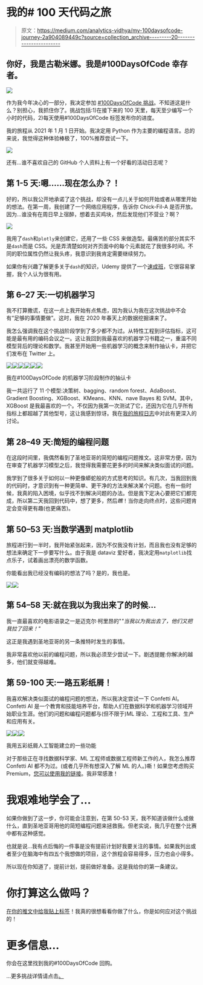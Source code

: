# 我的# 100 天代码之旅

> 原文：<https://medium.com/analytics-vidhya/my-100daysofcode-journey-2a904089449c?source=collection_archive---------20----------------------->

## 你好，我是古勒米娜。我是#100DaysOfCode 幸存者。

![](img/9ea0bcfda2119a16cfdbd41f7d13bbf3.png)

作为我今年决心的一部分，我决定参加 [#100DaysOfCode 挑战](https://www.100daysofcode.com/)。不知道这是什么？别担心，我抓住你了。挑战包括:1)在接下来的 100 天里，每天至少编写一个小时的代码，2)每天使用#100DaysOfCode 标签发布你的进度。

我的旅程从 2021 年 1 月 1 日开始。我决定用 Python 作为主要的编程语言。总的来说，我觉得这种体验棒极了，100%推荐尝试一下。

![](img/f06550ad3b151bb9bc7337d6e6e4f9ac.png)

还有…谁不喜欢自己的 GitHub 个人资料上有一个好看的活动日志呢？

## 第 1-5 天:嗯……现在怎么办？！

好的，所以我公开地承诺了这个挑战，却没有一点儿关于如何开始或者从哪里开始的想法。在第一周，我创建了一个网络应用程序，告诉你 Chick-Fil-A 是否开放。因为…谁没有在周日早上宿醉，想着去买鸡块，然后发现他们不营业？啊？

![](img/c76ec3b013124a3d7da6d7f7899c887e.png)

我用了`dash`和`plotly`来创建它，还用了一些 CSS 来做造型。最痛苦的部分其实不是`dash`而是 CSS。光是弄清楚如何对齐页面中的每个元素就花了我很多时间。不同的职位属性仍然让我头疼，我意识到我肯定需要继续努力。

如果你有兴趣了解更多关于`dash`的知识，Udemy 提供了一个[速成班](https://www.udemy.com/course/interactive-python-dashboards-with-plotly-and-dash/)，它很容易掌握，我个人认为很有用。

## 第 6–27 天:一切机器学习

我不打算撒谎，在这一点上我开始有点焦虑，因为我认为我在这次挑战中不会有“足够的事情要做”。这时，我在 2020 年春天上的数据挖掘课来了。

我怎么强调我在这个挑战阶段学到了多少都不为过。从特性工程到评估指标，这可能是最有用的编码会议之一。这让我回到我最喜欢的机器学习书籍之一，重温不同模型背后的理论和数学。我甚至开始用一些机器学习的概念来制作抽认卡，并把它们发布在 Twitter 上。

![](img/89e772641ed88617146eb29856515b14.png)![](img/435edeea46c9151fda437b4c5023b5f1.png)![](img/86e3e285afadf374211a4c3bbafb5eab.png)![](img/0d1f490eef7959f8f0a8c2ea77abd534.png)![](img/6f4c351b7743577fd88bbf6da3ff17d9.png)![](img/d0ecb2151a81c5e34fb0179971a6f3e9.png)

我在#100DaysOfCode 的机器学习阶段制作的抽认卡

我一共运行了 11 个模型:决策树、bagging、random forest、AdaBoost、Gradient Boosting、XGBoost、KMeans、KNN、nave Bayes 和 SVM。其中，XGBoost 是我最喜欢的一个。不仅因为我第一次测试了它，还因为它在几乎所有指标上都超越了其他型号，这让我感到惊讶。我在[我的旅程日志](https://github.com/glosophy/100-days-of-code/blob/main/log.md)中对此有更深入的讨论。

## 第 28–49 天:简短的编程问题

在这段时间里，我偶然看到了圣地亚哥的简短的编程问题推文。这非常方便，因为在审查了机器学习模型之后，我觉得我需要花更多的时间来解决类似面试的问题。

我学到了很多关于如何以一种更像蟒蛇般的方式思考的知识。有几次，当我回到我的代码时，才意识到有一种更简单、更干净的方法来解决某个问题。也有一些时候，我真的陷入困境，似乎找不到解决问题的办法。但是我下定决心要把它们都完成，所以第二天我回到代码中，想了更多，然后*瞧*！当你走向终点时，这些问题肯定会变得更有趣(也更痛苦)。

## 第 50–53 天:当数学遇到 matplotlib

旅程进行到一半时，我开始紧张起来，因为不仅我没有计划，而且我也没有足够的想法来确定下一步要写什么。由于我是 dataviz 爱好者，我决定用`matplotlib`找点乐子，试着画出漂亮的数学函数。

你能看出我已经没有编码的想法了吗？是的，我也是。

![](img/d7774ae81ccf69bcb6de0e81aa9b5a43.png)![](img/b4cd78134bee883cdb35550e8455e1dc.png)

## 第 54–58 天:就在我以为我出来了的时候…

我一直最喜欢的电影语录之一是迈克尔·柯里昂的"*"当我以为我出去了，他们又把我拉了回来！"*

这正是我遇到圣地亚哥的另一条推特时发生的事情。

我非常喜欢他以前的编程问题，所以我必须至少尝试一下。剧透提醒:你解决的越多，他们就变得越难。

## 第 59-100 天:一路五彩纸屑！

我喜欢解决类似面试的编程问题的想法，所以我决定尝试一下 Confetti AI。Confetti AI 是一个教育和技能培养平台，帮助人们在数据科学和机器学习领域开始职业生涯。他们的问题和编程问题都与(但不限于)ML 理论、工程和工具、生产和应用有关。

![](img/54e82ebbd527530a4408174eddfe07e8.png)![](img/7cc7da383872cf52836b0511ba595db8.png)![](img/53ce003715889f9e044b4b4329e2782e.png)

我用五彩纸屑人工智能建立的一些功能

对于那些正在寻找数据科学家、ML 工程师或数据工程师新工作的人，我怎么推荐 Confetti AI 都不为过。(或者几乎所有想深入了解 ML 的人。)嘶！如果您考虑购买 Premium，[您可以使用我的链接](https://www.confetti.ai/?ref=guillerminaschneider)。我非常感激！

# 我艰难地学会了…

如果你做到了这一步，你可能会注意到，在第 50-53 天，我不知道该做什么或做什么，直到圣地亚哥用他的简短编程问题来拯救我。但老实说，我几乎在整个比赛中都有这种感觉。

也就是说…我有点后悔的一件事是没有提前计划好我要关注的事情。如果我列出或者至少在脑海中有四五个我想做的项目，这个旅程会容易得多，压力也会小得多。

所以现在你知道了，提前计划，提前做好准备。这是我给你的第一条建议。

# 你打算这么做吗？

[在你的推文中给我贴上标签](https://twitter.com/gsutters)！我真的很想看看你做了什么，你是如何应对这个挑战的！

# 更多信息…

你会在这里找到我的#100DaysOfCode 回购。

…更多挑战详情请点击[。](https://github.com/glosophy/100-days-of-code/blob/main/rules.md)
